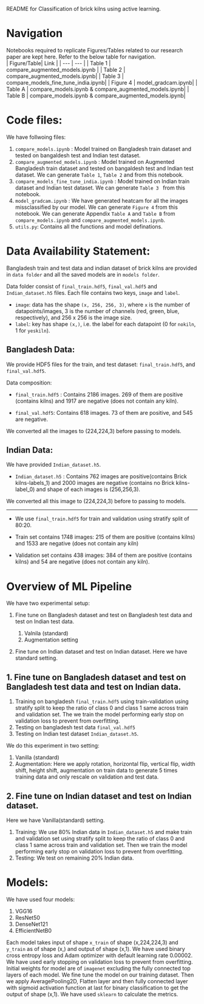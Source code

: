README for Classification of brick kilns using active learning.
# Navigation
Notebooks required to replicate Figures/Tables related to our research paper are kept here. Refer to the below table for navigation.
<br>
| Figure/Table| Link |
| --- | --- |
| Table 1 | compare_augmented_models.ipynb |
| Table 2 | compare_augmented_models.ipynb|
| Table 3 | compare_models_fine_tune_india.ipynb|
| Figure 4 | model_gradcam.ipynb|
| Table A | compare_models.ipynb & compare_augmented_models.ipynb|
| Table B | compare_models.ipynb & compare_augmented_models.ipynb|

# Code files:
We have follwoing files:
1. `compare_models.ipynb` : Model trained on Bangladesh train dataset and tested on bangaldesh test and Indian test dataset.
2. `compare_augmented_models.ipynb` : Model trained on Augmented Bangladesh train dataset and tested on bangaldesh test and Indian test dataset. We can generate `Table 1`, `Table 2` and  from this notebook.
3. `compare_models_fine_tune_india.ipynb` : Model trained on Indian train dataset and Indian test dataset. We can generate `Table 3 ` from this notebook.
4. `model_gradcam.ipynb` : We have generated heatcam for all the images missclassified by our model. We can generate `Figure 4` from this notebook.
We can generate Appendix `Table A` and `Table B` from `compare_models.ipynb` and `compare_augmented_models.ipynb`.
5. `utils.py`: Contains all the functions and model definations.
# Data Availability Statement:
Bangladesh train and test data and indian dataset of brick kilns are provided in `data folder` and all the saved models are in `models folder`.

Data folder consist of `final_train.hdf5`, `final_val.hdf5` and `Indian_dataset.h5` files.
Each file contains two keys, `image` and `label`. 
* `image`: data has the shape `(x, 256, 256, 3)`, where `x` is the number of datapoints/images, 3 is the number of channels (red, green, blue, respectively), and 256 x 256 is the image size. 
* `label`: key has shape `(x,)`, i.e. the label for each datapoint (0 for `nokiln`, 1 for `yeskiln`).

## Bangladesh Data:
We provide HDF5 files for the train, and test dataset: `final_train.hdf5`, and `final_val.hdf5`. 

Data composition: 
* `final_train.hdf5` : Contains 2186 images. 269 of them are positive (contains kilns) and 1917 are negative (does not contain any kiln).

* `final_val.hdf5`: Contains 618 images. 73 of them are positive, and 545 are negative.

We converted all the images to (224,224,3) before passing to models.

## Indian Data:
We have provided `Indian_dataset.h5`.
* `Indian_dataset.h5` : Contains 762 images are positive(contains Brick kilns-labels_1) and 2000 images are negative (contains no Brick kilns-label_0) and shape of each images is (256,256,3).

We converted all this image to (224,224,3) before to passing to models.

--------------
* We use `final_train.hdf5` for train and validation using stratify split of 80:20. 


* Train set contains 1748 images: 215 of them are positive (contains kilns) and 1533 are negative (does not contain any kiln) 
* Validation set contains 438 images: 384 of them are positive (contains kilns) and 54 are negative (does not contain any kiln).  

# Overview of ML Pipeline
We have two experimental setup:
1. Fine tune on Bangladesh dataset and test on Bangladesh test data and test on Indian test data.
    1. Valnila (standard)
    2. Augmentation setting

2. Fine tune on Indian dataset and test on Indian dataset. Here we have standard setting.

## 1. Fine tune on Bangladesh dataset and test on Bangladesh test data and test on Indian data.
1. Training on bangladesh `final_train.hdf5` using train-validation using stratify split to keep the ratio of class 0 and class 1 same across train and validation set. The we train the model performing early stop on validation loss to prevent from overfitting.
2. Testing on bangladesh test data `final_val.hdf5` 
3. Testing on Indian test dataset `Indian_dataset.h5`.

We do this experiment in two setting:
1. Vanilla (standard)
2. Augmentation: Here we apply rotation, horizontal flip, vertical flip, width shift, height shift, augmentation on train data to generate 5 times training data and only rescale on validation and test data.

## 2. Fine tune on Indian dataset and test on Indian dataset. 
Here we have Vanilla(standard) setting.

1. Training: We use 80% Indian data in `Indian_dataset.h5` and make train and validation set using stratify split to keep the ratio of class 0 and class 1 same across train and validation set. Then we train the model performing early stop on validation loss to prevent from overfitting.
2. Testing: We test on remaining 20% Indian data.


# Models:
We have used four models:
1. VGG16
2. ResNet50
3. DenseNet121
4. EfficientNetB0

Each model takes input of shape `x_train` of shape (x,224,224,3) and `y_train` as of shape (x,) and output of shape (x,1). We have used binary cross entropy loss and Adam optimizer with default learning rate 0.00002. We have used early stopping on validation loss to prevent from overfitting. Initial weights for model are of `imagenet` excluding the fully connected top layers of each model. We fine tune the model on our training dataset. Then we apply AveragePooling2D, Flatten layer and then fully connected layer with sigmoid activation function at last for binary classification to get the output of shape (x,1). We have used `sklearn` to calculate the metrics. 




